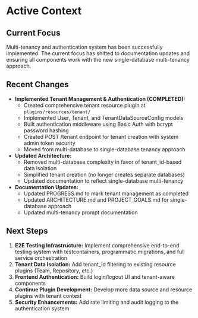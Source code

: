 # Active Context

## Current Focus

Multi-tenancy and authentication system has been successfully implemented. The current focus has shifted to documentation updates and ensuring all components work with the new single-database multi-tenancy approach.

## Recent Changes

-   **Implemented Tenant Management & Authentication (COMPLETED):**
    -   Created comprehensive tenant resource plugin at `plugins/resources/tenant/`
    -   Implemented User, Tenant, and TenantDataSourceConfig models
    -   Built authentication middleware using Basic Auth with bcrypt password hashing
    -   Created POST /tenant endpoint for tenant creation with system admin token security
    -   Moved from multi-database to single-database tenancy approach
-   **Updated Architecture:**
    -   Removed multi-database complexity in favor of tenant_id-based data isolation
    -   Simplified tenant creation (no longer creates separate databases)
    -   Updated documentation to reflect single-database multi-tenancy
-   **Documentation Updates:**
    -   Updated PROGRESS.md to mark tenant management as completed
    -   Updated ARCHITECTURE.md and PROJECT_GOALS.md for single-database approach
    -   Updated multi-tenancy prompt documentation

## Next Steps

1.  **E2E Testing Infrastructure:** Implement comprehensive end-to-end testing system with testcontainers, programmatic migrations, and full service orchestration
2.  **Tenant Data Isolation:** Add tenant_id filtering to existing resource plugins (Team, Repository, etc.)
3.  **Frontend Authentication:** Build login/logout UI and tenant-aware components
4.  **Continue Plugin Development:** Develop more data source and resource plugins with tenant context
5.  **Security Enhancements:** Add rate limiting and audit logging to the authentication system
